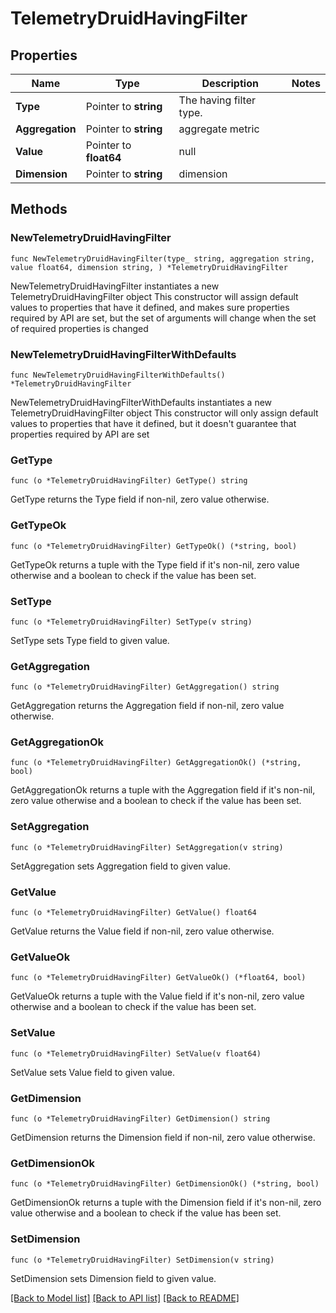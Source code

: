 # TelemetryDruidHavingFilter

## Properties

Name | Type | Description | Notes
------------ | ------------- | ------------- | -------------
**Type** | Pointer to **string** | The having filter type. | 
**Aggregation** | Pointer to **string** | aggregate metric | 
**Value** | Pointer to **float64** | null | 
**Dimension** | Pointer to **string** | dimension | 

## Methods

### NewTelemetryDruidHavingFilter

`func NewTelemetryDruidHavingFilter(type_ string, aggregation string, value float64, dimension string, ) *TelemetryDruidHavingFilter`

NewTelemetryDruidHavingFilter instantiates a new TelemetryDruidHavingFilter object
This constructor will assign default values to properties that have it defined,
and makes sure properties required by API are set, but the set of arguments
will change when the set of required properties is changed

### NewTelemetryDruidHavingFilterWithDefaults

`func NewTelemetryDruidHavingFilterWithDefaults() *TelemetryDruidHavingFilter`

NewTelemetryDruidHavingFilterWithDefaults instantiates a new TelemetryDruidHavingFilter object
This constructor will only assign default values to properties that have it defined,
but it doesn't guarantee that properties required by API are set

### GetType

`func (o *TelemetryDruidHavingFilter) GetType() string`

GetType returns the Type field if non-nil, zero value otherwise.

### GetTypeOk

`func (o *TelemetryDruidHavingFilter) GetTypeOk() (*string, bool)`

GetTypeOk returns a tuple with the Type field if it's non-nil, zero value otherwise
and a boolean to check if the value has been set.

### SetType

`func (o *TelemetryDruidHavingFilter) SetType(v string)`

SetType sets Type field to given value.


### GetAggregation

`func (o *TelemetryDruidHavingFilter) GetAggregation() string`

GetAggregation returns the Aggregation field if non-nil, zero value otherwise.

### GetAggregationOk

`func (o *TelemetryDruidHavingFilter) GetAggregationOk() (*string, bool)`

GetAggregationOk returns a tuple with the Aggregation field if it's non-nil, zero value otherwise
and a boolean to check if the value has been set.

### SetAggregation

`func (o *TelemetryDruidHavingFilter) SetAggregation(v string)`

SetAggregation sets Aggregation field to given value.


### GetValue

`func (o *TelemetryDruidHavingFilter) GetValue() float64`

GetValue returns the Value field if non-nil, zero value otherwise.

### GetValueOk

`func (o *TelemetryDruidHavingFilter) GetValueOk() (*float64, bool)`

GetValueOk returns a tuple with the Value field if it's non-nil, zero value otherwise
and a boolean to check if the value has been set.

### SetValue

`func (o *TelemetryDruidHavingFilter) SetValue(v float64)`

SetValue sets Value field to given value.


### GetDimension

`func (o *TelemetryDruidHavingFilter) GetDimension() string`

GetDimension returns the Dimension field if non-nil, zero value otherwise.

### GetDimensionOk

`func (o *TelemetryDruidHavingFilter) GetDimensionOk() (*string, bool)`

GetDimensionOk returns a tuple with the Dimension field if it's non-nil, zero value otherwise
and a boolean to check if the value has been set.

### SetDimension

`func (o *TelemetryDruidHavingFilter) SetDimension(v string)`

SetDimension sets Dimension field to given value.



[[Back to Model list]](../README.md#documentation-for-models) [[Back to API list]](../README.md#documentation-for-api-endpoints) [[Back to README]](../README.md)


